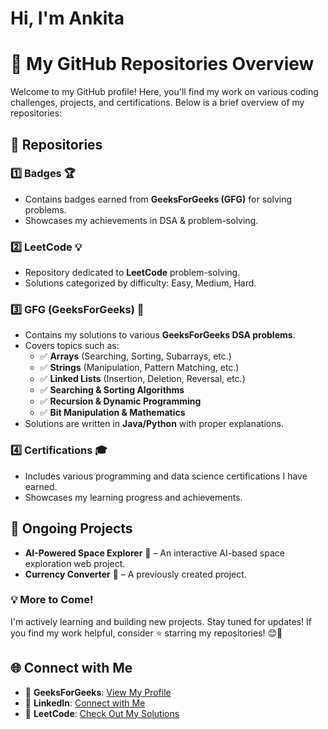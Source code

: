 # Hi, I'm Ankita 
# 🚀 My GitHub Repositories Overview

Welcome to my GitHub profile! Here, you'll find my work on various coding challenges, projects, and certifications. Below is a brief overview of my repositories:

## 📂 Repositories

### 1️⃣ **Badges** 🏆
- Contains badges earned from **GeeksForGeeks (GFG)** for solving problems.
- Showcases my achievements in DSA & problem-solving.

### 2️⃣ **LeetCode** 💡
- Repository dedicated to **LeetCode** problem-solving.
- Solutions categorized by difficulty: Easy, Medium, Hard.

### 3️⃣ **GFG (GeeksForGeeks)** 📘
- Contains my solutions to various **GeeksForGeeks DSA problems**.
- Covers topics such as:
  - ✅ **Arrays** (Searching, Sorting, Subarrays, etc.)
  - ✅ **Strings** (Manipulation, Pattern Matching, etc.)
  - ✅ **Linked Lists** (Insertion, Deletion, Reversal, etc.)
  - ✅ **Searching & Sorting Algorithms**
  - ✅ **Recursion & Dynamic Programming**
  - ✅ **Bit Manipulation & Mathematics**
- Solutions are written in **Java/Python** with proper explanations.

### 4️⃣ **Certifications** 🎓
- Includes various programming and data science certifications I have earned.
- Showcases my learning progress and achievements.

## 🎯 Ongoing Projects
- **AI-Powered Space Explorer** 🌌 – An interactive AI-based space exploration web project.
- **Currency Converter** 💱 – A previously created project.

### 💡 **More to Come!**
I'm actively learning and building new projects. Stay tuned for updates! If you find my work helpful, consider ⭐ starring my repositories! 😊🚀
## 🌐 Connect with Me

- 🔗 **GeeksForGeeks**: [View My Profile](https://www.geeksforgeeks.org/user/ankita5kfm/)
- 🔗 **LinkedIn**: [Connect with Me](https://www.linkedin.com/in/ankita-n-a61b15326)
- 🔗 **LeetCode**: [Check Out My Solutions](https://leetcode.com/u/ankita_n_19/)

